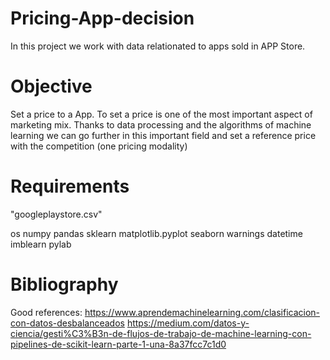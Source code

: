# Pricing-App-decision
In this project we work with data relationated to apps sold in APP Store.  

# Objective
Set a price to a App. To set a price is one of the most important aspect of marketing mix. Thanks to data processing and the algorithms of machine learning we can go further in this important field and set a reference price with the competition (one pricing modality) 

# Requirements
"googleplaystore.csv"

os
numpy
pandas
sklearn
matplotlib.pyplot
seaborn
warnings
datetime
imblearn
pylab

# Bibliography

Good references:
https://www.aprendemachinelearning.com/clasificacion-con-datos-desbalanceados
https://medium.com/datos-y-ciencia/gesti%C3%B3n-de-flujos-de-trabajo-de-machine-learning-con-pipelines-de-scikit-learn-parte-1-una-8a37fcc7c1d0
